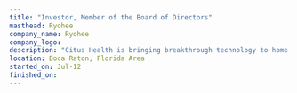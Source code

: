 ```yaml
---
title: "Investor, Member of the Board of Directors"
masthead: Ryohee
company_name: Ryohee
company_logo: 
description: "Citus Health is bringing breakthrough technology to home healthcare. It is our mission to modernize an industry saddled with outdated processes, and give patients reliable, convenient, user-friendly medical technology "
location: Boca Raton, Florida Area
started_on: Jul-12
finished_on:
---
```

